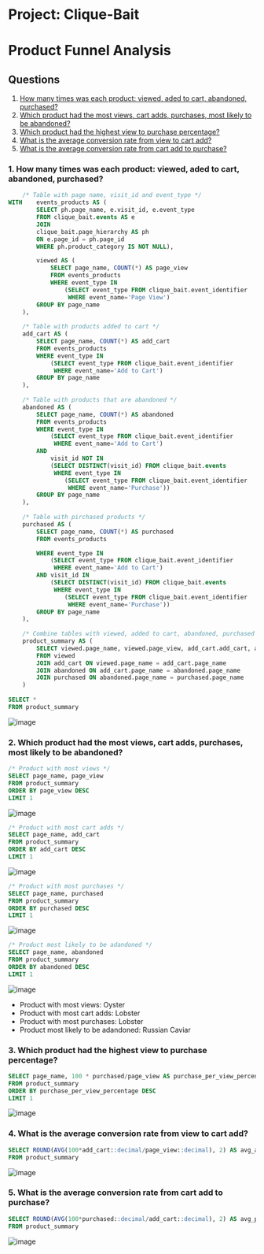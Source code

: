 # Project: Clique-Bait

# Product Funnel Analysis

## Questions

  1. [How many times was each product: viewed, aded to cart, abandoned, purchased?](#1-how-many-times-was-each-product-viewed-aded-to-cart-abandoned-purchased)
  2. [Which product had the most views, cart adds, purchases, most likely to be abandoned?](#2-which-product-had-the-most-views-cart-adds-purchases-most-likely-to-be-abandoned)
  3. [Which product had the highest view to purchase percentage?](#3-which-product-had-the-highest-view-to-purchase-percentage)
  4. [What is the average conversion rate from view to cart add?](#4-what-is-the-average-conversion-rate-from-view-to-cart-add)
  5. [What is the average conversion rate from cart add to purchase?](#5-what-is-the-average-conversion-rate-from-cart-add-to-purchase)


### 1. How many times was each product: viewed, aded to cart, abandoned, purchased?

````sql 
	/* Table with page name, visit_id and event_type */
WITH 	events_products AS (
		SELECT ph.page_name, e.visit_id, e.event_type
		FROM clique_bait.events AS e
		JOIN
		clique_bait.page_hierarchy AS ph
		ON e.page_id = ph.page_id
		WHERE ph.product_category IS NOT NULL),

		viewed AS (
			SELECT page_name, COUNT(*) AS page_view
			FROM events_products
			WHERE event_type IN 
				(SELECT event_type FROM clique_bait.event_identifier 
				 WHERE event_name='Page View')
		GROUP BY page_name
	),
	
	/* Table with products added to cart */
	add_cart AS (
		SELECT page_name, COUNT(*) AS add_cart
		FROM events_products
		WHERE event_type IN 
			(SELECT event_type FROM clique_bait.event_identifier 
			 WHERE event_name='Add to Cart')
		GROUP BY page_name
	),
	
	/* Table with products that are abandoned */
	abandoned AS (
		SELECT page_name, COUNT(*) AS abandoned
		FROM events_products
		WHERE event_type IN 
			(SELECT event_type FROM clique_bait.event_identifier 
			 WHERE event_name='Add to Cart')
		AND
			visit_id NOT IN 
			(SELECT DISTINCT(visit_id) FROM clique_bait.events
			 WHERE event_type IN 
				(SELECT event_type FROM clique_bait.event_identifier 
				 WHERE event_name='Purchase'))	
		GROUP BY page_name
	),
	
	/* Table with pirchased products */
	purchased AS (
		SELECT page_name, COUNT(*) AS purchased
		FROM events_products

		WHERE event_type IN 
			(SELECT event_type FROM clique_bait.event_identifier 
			 WHERE event_name='Add to Cart')
		AND visit_id IN 
			(SELECT DISTINCT(visit_id) FROM clique_bait.events
			 WHERE event_type IN 
				(SELECT event_type FROM clique_bait.event_identifier 
				 WHERE event_name='Purchase'))	
		GROUP BY page_name
	),
	
	/* Combine tables with viewed, added to cart, abandoned, purchased products */
	product_summary AS (
		SELECT viewed.page_name, viewed.page_view, add_cart.add_cart, abandoned.abandoned, purchased.purchased
		FROM viewed 
		JOIN add_cart ON viewed.page_name = add_cart.page_name
		JOIN abandoned ON add_cart.page_name = abandoned.page_name
		JOIN purchased ON abandoned.page_name = purchased.page_name
	)
	
SELECT *
FROM product_summary
````

![image](https://user-images.githubusercontent.com/35038779/217620673-b53e2e4c-9e73-4ab6-a7bf-3af9f3d44488.png)


### 2. Which product had the most views, cart adds, purchases, most likely to be abandoned?

````sql
/* Product with most views */
SELECT page_name, page_view
FROM product_summary
ORDER BY page_view DESC
LIMIT 1
````
![image](https://user-images.githubusercontent.com/35038779/217539829-e7476afc-9cd9-4055-b3a6-36ba31de291b.png)


````sql
/* Product with most cart adds */
SELECT page_name, add_cart
FROM product_summary
ORDER BY add_cart DESC
LIMIT 1
````
![image](https://user-images.githubusercontent.com/35038779/217540059-fbf94811-dbf7-42a3-9a0c-9759eacdfb72.png)

````sql
/* Product with most purchases */
SELECT page_name, purchased
FROM product_summary
ORDER BY purchased DESC
LIMIT 1
````
![image](https://user-images.githubusercontent.com/35038779/217620853-b9c4e145-dc2f-459a-953e-22ce34c7229f.png)


````sql
/* Product most likely to be adandoned */
SELECT page_name, abandoned
FROM product_summary
ORDER BY abandoned DESC
LIMIT 1
````
![image](https://user-images.githubusercontent.com/35038779/217545293-e64a4bd3-6290-4a4b-b006-78f45d37c7c4.png)

* Product with most views: Oyster
* Product with most cart adds: Lobster
* Product with most purchases: Lobster
* Product most likely to be adandoned: Russian Caviar


### 3. Which product had the highest view to purchase percentage?

````sql
SELECT page_name, 100 * purchased/page_view AS purchase_per_view_percentage
FROM product_summary
ORDER BY purchase_per_view_percentage DESC
LIMIT 1
````

![image](https://user-images.githubusercontent.com/35038779/217621035-d1bdcb5a-8574-4bbd-a0c2-a49278bc011b.png)


### 4. What is the average conversion rate from view to cart add?

````sql
SELECT ROUND(AVG(100*add_cart::decimal/page_view::decimal), 2) AS avg_add_cart_per_view_conversion
FROM product_summary
````
![image](https://user-images.githubusercontent.com/35038779/217623168-e8c58238-dc3f-46f7-8852-8bd136003866.png)


### 5. What is the average conversion rate from cart add to purchase?

````sql
SELECT ROUND(AVG(100*purchased::decimal/add_cart::decimal), 2) AS avg_purchase_per_add_cart
FROM product_summary
````


![image](https://user-images.githubusercontent.com/35038779/217623449-df58829b-aa1f-444a-8834-181088903a46.png)

